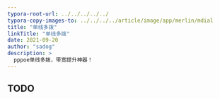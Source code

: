 ```yaml
---
typora-root-url: ../../../../../
typora-copy-images-to: ../../../../article/image/app/merlin/mdial
title: "单线多拨"
linkTitle: "单线多拨"
date: 2021-09-20
author: "sadog"
description: >
  pppoe单线多拨，带宽提升神器！
---
```


## TODO


